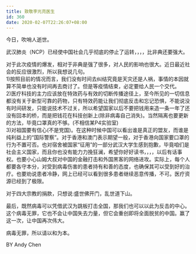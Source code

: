 ```yaml
---
title: 致敬李光亮医生
id: 360
date: 2020-02-07T22:26:07+08:00
---
```



今日，吹哨人逝世。

武汉肺炎（NCP）已经使中国社会几乎彻底的停止了运转，，，，比非典还要强大。

对于此次疫情的爆发，相对于非典是强了很多，对人民的影响也很大。近日最近社会的反应很激烈，所以我想说几句。  
1)按照目前的情况而言，我们没有时间去纠结究竟是天灾还是人祸，事情的本因就算不简单也没有时间再去商讨了。但是等疫情结束，必定要给人民一个交代。  
2)医疗科技的主力应该放在特效药与有效的切断传播途径上，至今所见的一切信息都没有关于新型可靠的药物，只有特效药能让我们彻底反击和忘记恐惧，不能说没有时间研发，只能说技术不过关，所以希望国家以后不要把钱用来造一条一年了还没有回本的桥，而是把钱花在科技创新上(除非病毒自己消失)。当然隔离也要更新的方法，毕竟口罩真的不够。(不相信某P4实验室)  
3)对祖国要有信心(不是党国)。在这种时候中国可以看出谁是真正的盟友，而谁是纯利益上的“国际警察”。对于香港和澳门表示期望一般，对于香港向国家要口罩的行为不置可否。也对宿舍被国家“征用”的一部分武汉大学生感到抱歉，毕竟咱们是社会主义国家，而且你也没有能力力挽狂澜，希望你好好读书，，，，以后有话事权。也要小心山姆大叔对中国的金融打击和外国黑客的网络进攻。实际上，每个人都要各守本分，对受到病毒伤害的患者持有和善的态度，也确保其可以受到好的治疗。也要劝说患者冷静，网上已经可以看到很多患者继续恶意传播，不可。医疗资源已经到了极限。

对于四大宗教的捐款，只想说:盛世佛开门，乱世道下山。

最后，既然病毒可以凭借武汉为跳板打击全国，那我们也可以以此为反击的中心。这个病毒无罪，它也不会让中国失去力量，但它会重创即将全面脱贫的中国。赢了这一次，让中国再次伟大。

病毒无罪，所以请以和为本。

BY Andy Chen